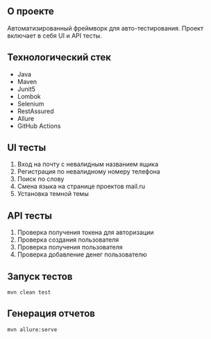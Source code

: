 
## О проекте
Автоматизированный фреймворк для авто-тестирования. Проект включает в себя UI и API тесты.

## Технологический стек
* Java
* Maven
* Junit5
* Lombok
* Selenium
* RestAssured
* Allure
* GitHub Actions

## UI тесты
1) Вход на почту с невалидным названием ящика
2) Регистрация по невалидному номеру телефона
3) Поиск по слову
4) Смена языка на странице проектов mail.ru
5) Установка темной темы

## API тесты
1) Проверка получения токена для авторизации
2) Проверка создания пользователя
3) Проверка получения пользователя
4) Проверка добавление денег пользователю

## Запуск тестов
``` mvn clean test ```

## Генерация отчетов
``` mvn allure:serve ```